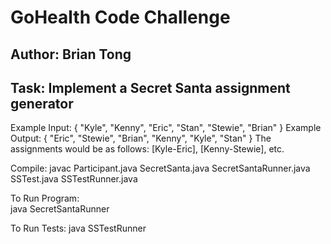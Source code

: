GoHealth Code Challenge
=======================

## Author: Brian Tong
 
## Task: Implement a Secret Santa assignment generator
 
Example  Input: { "Kyle", "Kenny", "Eric", "Stan", "Stewie", "Brian" }
Example Output: { "Eric", "Stewie", "Brian", "Kenny", "Kyle", "Stan" }
The assignments would be as follows: [Kyle-Eric], [Kenny-Stewie], etc.

Compile:
  javac Participant.java SecretSanta.java SecretSantaRunner.java SSTest.java SSTestRunner.java

To Run Program:   
  java SecretSantaRunner

To Run Tests:
  java SSTestRunner

